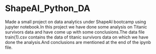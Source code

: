 # ShapeAI_Python_DA
Made a small project on data analytics under ShapeAI bootcamp using jupyter notebook.In this project we have done some analysis on Titanic survivors data and have come up with some conclusions.The data file train(1).csv contains the data of titanic survivors data on which we have done the analysis.And conclusions are mentioned at the end of the ipynb file. 


